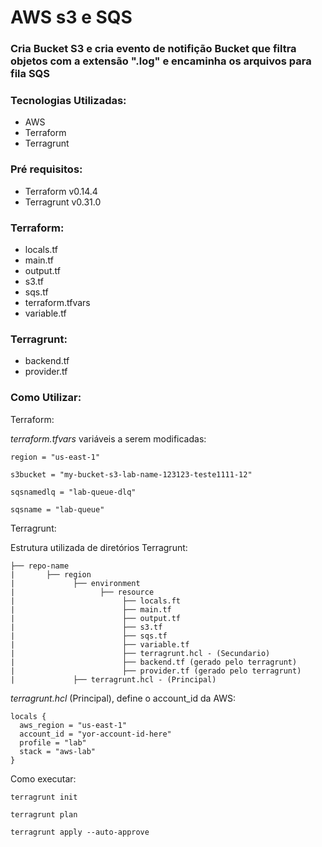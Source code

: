 # AWS s3 e SQS

### Cria Bucket S3 e cria evento de notifição Bucket que filtra objetos com a extensão ".log" e encaminha os arquivos para fila SQS

### Tecnologias Utilizadas:
- AWS
- Terraform
- Terragrunt

### Pré requisitos:
- Terraform v0.14.4
- Terragrunt v0.31.0

### Terraform:
- locals.tf
- main.tf
- output.tf
- s3.tf
- sqs.tf
- terraform.tfvars
- variable.tf

### Terragrunt:
- backend.tf
- provider.tf

### Como Utilizar:

Terraform:

*terraform.tfvars* variáveis a serem modificadas:

```
region = "us-east-1"

s3bucket = "my-bucket-s3-lab-name-123123-teste1111-12"

sqsnamedlq = "lab-queue-dlq"

sqsname = "lab-queue"
```
Terragrunt:

Estrutura utilizada de diretórios Terragrunt:
```
├── repo-name 
|       ├── region
|             ├── environment
|                   ├── resource
|                        ├── locals.ft
|                        ├── main.tf
|                        ├── output.tf
|                        ├── s3.tf
|                        ├── sqs.tf
|                        ├── variable.tf
|                        ├── terragrunt.hcl - (Secundario)
|                        ├── backend.tf (gerado pelo terragrunt)
|                        ├── provider.tf (gerado pelo terragrunt)
|             ├── terragrunt.hcl - (Principal)
```
*terragrunt.hcl* (Principal), define o account_id da AWS:
```
locals {
  aws_region = "us-east-1"
  account_id = "yor-account-id-here"
  profile = "lab"
  stack = "aws-lab"
}
```
Como executar:
```
terragrunt init

terragrunt plan

terragrunt apply --auto-approve
```